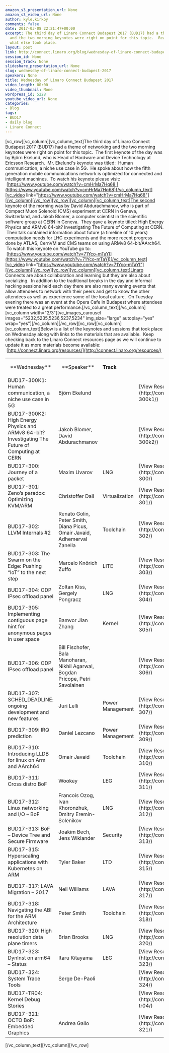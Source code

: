 ```yaml
---
amazon_s3_presentation_url: None
amazon_s3_video_url: None
author: kyle.kirkby
comments: false
date: 2017-03-08 22:21:47+00:00
excerpt: The third day of Linaro Connect Budapest 2017 (BUD17) had a theme of networking
  and the two morning keynotes were right on point for this topic.  Read about what
  what else took place.
layout: post
link: http://connect.linaro.org/blog/wednesday-of-linaro-connect-budapest-2017/
session_id: None
session_track: None
slideshare_presentation_url: None
slug: wednesday-of-linaro-connect-budapest-2017
speakers: None
title: Wednesday of Linaro Connect Budapest 2017
video_length: 00:00
video_thumbnail: None
wordpress_id: 5228
youtube_video_url: None
categories:
- Blog
tags:
- BUD17
- daily blog
- Linaro Connect
---
```


[vc_row][vc_column][vc_column_text]The third day of Linaro Connect Budapest 2017 (BUD17) had a theme of networking and the two morning keynotes were right on point for this topic.  The first keynote of the day was by Björn Ekelund, who is Head of Hardware and Device Technology at Ericsson Research.  Mr. Ekelund's keynote was titled:  Human communication, a niche use case in 5G.  He spoke about how the fifth generation mobile communications network is optimized for connected and intelligent machines.  To watch his keynote please visit:  [https://www.youtube.com/watch?v=cmHrMa7Hq68 ](https://www.youtube.com/watch?v=cmHrMa7Hq68)[/vc_column_text][vc_video link="https://www.youtube.com/watch?v=cmHrMa7Hq68"][/vc_column][/vc_row][vc_row][vc_column][vc_column_text]The second keynote of the morning was by David Abdurachmanov, who is part of Compact Muon Solenoid (CMS) experiment at CERN in Geneva, Switzerland, and Jakob Blomer, a computer scientist in the scientific software group at CERN in Geneva.  They gave a keynote titled: High Energy Physics and ARMv8 64-bit? Investigating The Future of Computing at CERN.  Their talk contained information about future (a timeline of 10 years) computation needs for LHC experiments and the more recent progress done by ATLAS, CernVM and CMS teams on using ARMv8 64-bit/AArch64.  To watch this keynote on YouTube go to:  [https://www.youtube.com/watch?v=71Yco-mTaYI](https://www.youtube.com/watch?v=71Yco-mTaYI)[/vc_column_text][vc_video link="https://www.youtube.com/watch?v=71Yco-mTaYI"][/vc_column][/vc_row][vc_row][vc_column][vc_column_text]Linaro Connects are about collaboration and learning but they are also about socializing.  In addition to the traditional breaks in the day and informal hacking sessions held each day there are also many evening events that allow attendees to network with their peers and get to know the other attendees as well as experience some of the local culture.  On Tuesday evening there was an event at the Opera Cafe in Budapest where attendees were treated to a great performance.[/vc_column_text][/vc_column][vc_column width="2/3"][vc_images_carousel images="5232,5235,5236,5237,5234" img_size="large" autoplay="yes" wrap="yes"][/vc_column][/vc_row][vc_row][vc_column][vc_column_text]Below is a list of the keynotes and sessions that took place on Wednesday along with links to the materials that are available.  Keep checking back to the Linaro Connect resources page as we will continue to update it as more materials become available:  [http://connect.linaro.org/resources/](http://connect.linaro.org/resources/)
<table >
<tbody >
<tr >

<td style="text-align: center;" >**Wednesday**
</td>

<td style="text-align: center;" >**Speaker**
</td>

<td >


**Track**



</td>

<td >
</td>
</tr>
<tr >

<td >BUD17-300K1: Human communication, a niche use case in 5G
</td>

<td >Björn Ekelund
</td>

<td >
</td>

<td >[View Resources](http://connect.linaro.org/resource/bud17/bud17-300k1/)
</td>
</tr>
<tr >

<td >BUD17-300K2: High Energy Physics and ARMv8 64-bit? Investigating The Future of Computing at CERN
</td>

<td >Jakob Blomer, David Abdurachmanov
</td>

<td >
</td>

<td >[View Resources](http://connect.linaro.org/resource/bud17/bud17-300k2/)
</td>
</tr>
<tr >

<td >BUD17-300: Journey of a packet
</td>

<td >Maxim Uvarov
</td>

<td >LNG
</td>

<td >[View Resources](http://connect.linaro.org/resource/bud17/bud17-300/)
</td>
</tr>
<tr >

<td >BUD17-301: Zeno’s paradox: Optimizing KVM/ARM
</td>

<td >Christoffer Dall
</td>

<td >Virtualization
</td>

<td >[View Resources](http://connect.linaro.org/resource/bud17/bud17-301/)
</td>
</tr>
<tr >

<td >BUD17-302: LLVM Internals #2
</td>

<td >Renato Golin, Peter Smith, Diana Picus, Omair Javaid, Adhemerval Zanella
</td>

<td >Toolchain
</td>

<td >[View Resources](http://connect.linaro.org/resource/bud17/bud17-302/)
</td>
</tr>
<tr >

<td >BUD17-303: The Swarm on the Edge: Pushing “IoT” to the next step
</td>

<td >Marcelo Knörich Zuffo
</td>

<td >LITE
</td>

<td >[View Resources](http://connect.linaro.org/resource/bud17/bud17-303/)
</td>
</tr>
<tr >

<td >BUD17-304: ODP IPsec offload panel
</td>

<td >Zoltan Kiss, Gergely Pongracz
</td>

<td >LNG
</td>

<td >[View Resources](http://connect.linaro.org/resource/bud17/bud17-304/)
</td>
</tr>
<tr >

<td >BUD17-305: Implementing contiguous page hint for anonymous pages in user space
</td>

<td >Bamvor Jian Zhang
</td>

<td >Kernel
</td>

<td >[View Resources](http://connect.linaro.org/resource/bud17/bud17-305/)
</td>
</tr>
<tr >

<td >BUD17-306: ODP IPsec offload panel
</td>

<td >Bill Fischofer, Bala Manoharan,
Nikhil Agarwal, Bogdan Pricope, Petri Savolainen
</td>

<td >
</td>

<td >[View Resources](http://connect.linaro.org/resource/bud17/bud17-306/)
</td>
</tr>
<tr >

<td >BUD17-307: SCHED_DEADLINE: ongoing development and new features
</td>

<td >Juri Lelli
</td>

<td >Power Management
</td>

<td >[View Resources](http://connect.linaro.org/resource/bud17/bud17-307/)
</td>
</tr>
<tr >

<td >BUD17-309: IRQ prediction
</td>

<td >Daniel Lezcano
</td>

<td >Power Management
</td>

<td >[View Resources](http://connect.linaro.org/resource/bud17/bud17-309/)
</td>
</tr>
<tr >

<td >BUD17-310: Introducing LLDB for linux on Arm and AArch64
</td>

<td >Omair Javaid
</td>

<td >Toolchain
</td>

<td >[View Resources](http://connect.linaro.org/resource/bud17/bud17-310/)
</td>
</tr>
<tr >

<td >BUD17-311: Cross distro BoF
</td>

<td >Wookey
</td>

<td >LEG
</td>

<td >[View Resources](http://connect.linaro.org/resource/bud17/bud17-311/)
</td>
</tr>
<tr >

<td >BUD17-312: Linux networking and I/O – BoF
</td>

<td >Francois Ozog, Ivan Khoronzhuk, Dmitry Eremin-Solenikov
</td>

<td >LNG
</td>

<td >[View Resources](http://connect.linaro.org/resource/bud17/bud17-312/)
</td>
</tr>
<tr >

<td >BUD17-313: BoF – Device Tree and Secure Firmware
</td>

<td >Joakim Bech, Jens Wiklander
</td>

<td >Security
</td>

<td >[View Resources](http://connect.linaro.org/resource/bud17/bud17-313/)
</td>
</tr>
<tr >

<td >BUD17-315: Hyperscaling applications with Kubernetes on ARM
</td>

<td >Tyler Baker
</td>

<td >LTD
</td>

<td >[View Resources](http://connect.linaro.org/resource/bud17/bud17-315/)
</td>
</tr>
<tr >

<td >BUD17-317: LAVA Migration – 2017
</td>

<td >Neil Williams
</td>

<td >LAVA
</td>

<td >[View Resources](http://connect.linaro.org/resource/bud17/bud17-317/)
</td>
</tr>
<tr >

<td >BUD17-318: Navigating the ABI for the ARM Architecture
</td>

<td >Peter Smith
</td>

<td >Toolchain
</td>

<td >[View Resources](http://connect.linaro.org/resource/bud17/bud17-318/)
</td>
</tr>
<tr >

<td >BUD17-320: High resolution data plane timers
</td>

<td >Brian Brooks
</td>

<td >LNG
</td>

<td >[View Resources](http://connect.linaro.org/resource/bud17/bud17-320/)
</td>
</tr>
<tr >

<td >BUD17-323: DynInst on arm64 – Status
</td>

<td >Itaru Kitayama
</td>

<td >LEG
</td>

<td >[View Resources](http://connect.linaro.org/resource/bud17/bud17-323/)
</td>
</tr>
<tr >

<td >BUD17-324: System Trace Tools
</td>

<td >Serge De-Paoli
</td>

<td >
</td>

<td >[View Resources](http://connect.linaro.org/resource/bud17/bud17-324/)
</td>
</tr>
<tr >

<td >BUD17-TR04: Kernel Debug Stories
</td>

<td >
</td>

<td >
</td>

<td >[View Resources](http://connect.linaro.org/resource/bud17/bud17-tr04/)
</td>
</tr>
<tr >

<td >BUD17-321: OCTO BoF: Embedded Graphics
</td>

<td >Andrea Gallo
</td>

<td >
</td>

<td >[View Resources](http://connect.linaro.org/resource/bud17/bud17-321/)
</td>
</tr>
</tbody>
</table>
[/vc_column_text][/vc_column][/vc_row]
